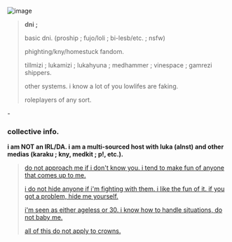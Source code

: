 ![image](https://github.com/heartruler/heartruler/assets/151466153/ddf575fc-c4aa-4b99-8a3b-192618ec2cde)

> **dni ;**
>
> basic dni. (proship ; fujo/loli ; bi-lesb/etc. ; nsfw)
> 
> phighting/kny/homestuck fandom.
>
> tillmizi ; lukamizi ; lukahyuna ; medhammer ; vinespace ; gamrezi shippers.
>
> other systems. i know a lot of you lowlifes are faking.
>
> roleplayers of any sort.

\-

### collective info.

**i am NOT an IRL/DA. i am a multi-sourced host with luka (alnst) and other medias (karaku ; kny, medkit ; p!, etc.).**

>[do not approach me if i don't know you. i tend to make fun of anyone that comes up to me.]()
>
>[i do not hide anyone if i'm fighting with them. i like the fun of it. if you got a problem, hide me yourself.]()
>
>[i'm seen as either ageless or 30. i know how to handle situations, do not baby me.]()
>
>[all of this do not apply to crowns.]()

